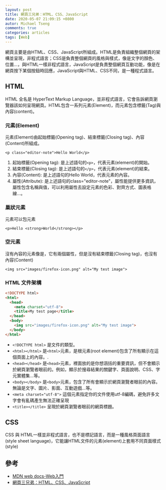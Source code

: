 ```yaml
---
layout: post
title: 網頁三兄弟：HTML、CSS、JavaScript
date: 2020-05-07 21:09:15 +0800
autor: Michael Tseng
comments: true
categories: articles
tags: [Web]
---
```


網頁主要是由HTML、CSS、JavaScript所組成。HTML是負責組織整個網頁的架構並呈現，非程式語言；CSS是負責整個網頁的風格與樣式，像是文字的顏色、位置...，與HTML一樣非程式語言，JavaScript是負責整個網頁互動功能，像是在網頁按下某個按鈕時回應，JavaScript與HTML、CSS不同，是一種程式語言。

## HTML
HTML 全名是 HyperText Markup Language，並非程式語言，它會告訴網頁瀏覽器該如何呈現網頁。HTML包含一系列元素(Element)，而元素包含標籤(Tag)與內容(content)。

### 元素(Element)
元素(Element)由起始標籤(Opening tag)、結束標籤(Closing tag)、內容(Content)所組成。

`<p class="editor-note">Hello World</p>`

1. 起始標籤(Opening tag): 是上述語句的`<p>`，代表元素(element)的開始。
2. 結束標籤(Closing tag): 是上述語句的`</p>`，代表元素(element)的結束。
3. 內容(Content): 是上述語句的Hello World，代表元素的內容。
4. 屬性(Attribute): 是上述語句的class="editor-note"，屬性能提供更多資訊，屬性包含名稱與值，可以利用屬性去設定元素的色彩、對齊方式、圖表格線...。

### 巢狀元素
元素可以包元素

`<p>Hello <strong>World</strong></p>`

### 空元素
沒有內容的元素像是<img>，它有兩個屬性，但是沒有結束標籤(Closing tag)，也沒有內容(Content)

`<img src="images/firefox-icon.png" alt="My test image">`

### HTML 文件架構

```html
<!DOCTYPE html>
<html>
  <head>
    <meta charset="utf-8">
    <title>My test page</title>
  </head>
  <body>
    <img src="images/firefox-icon.png" alt="My test image">
  </body>
</html>
```

* `<!DOCTYPE html>` 是文件的類型。
* `<html></html>` 是`<html>`元素，是根元素(root element)包含了所有顯示在這個頁面上的內容。.
* `<head></head>` 是`<head>`元素，裡面放的是你想涵括的重要資訊，但不會顯示於網頁瀏覽者眼前的。例如，顯示於搜尋結果的關鍵字、頁面說明、CSS、字元實體集...等。
* `<body></body>` 是`<body>`元素，包含了所有會顯示於網頁瀏覽者眼前的內容。 無論是文字、圖片、影面、互動遊戲...等。
* `<meta charset="utf-8">` 這個元素指定你的文件使用utf-8編碼，避免許多文字會有亂碼產生無法正確呈現
* `<title></title>` 呈現於網頁瀏覽者眼前的網頁標題。

## CSS
CSS 與 HTML一樣並非程式語言，也不是標記語言，而是一種風格頁面語言(style sheet language)，它能讓HTML文件的元素(element)上套用不同頁面樣式(style)

## 參考
* [MDN web docs-Web入門](https://developer.mozilla.org/zh-TW/docs/Learn/Getting_started_with_the_web)
* [網頁三兄弟：HTML、CSS、JavaScript](https://ithelp.ithome.com.tw/articles/10202689)